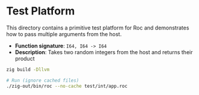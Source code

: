 # Test Platform 

This directory contains a primitive test platform for Roc and demonstrates how to pass multiple arguments from the host.

- **Function signature**: `I64, I64 -> I64`
- **Description**: Takes two random integers from the host and returns their product

```bash
zig build -Dllvm

# Run (ignore cached files)
./zig-out/bin/roc --no-cache test/int/app.roc
```
